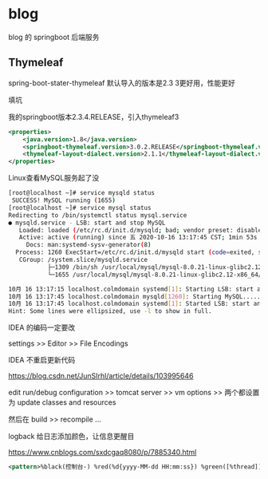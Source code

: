 # blog
blog 的 springboot 后端服务

## Thymeleaf
spring-boot-stater-thymeleaf 默认导入的版本是2.3
3更好用，性能更好



填坑

我的springboot版本2.3.4.RELEASE，引入thymeleaf3

```xml
<properties>
    <java.version>1.8</java.version>
    <springboot-thymeleaf.version>3.0.2.RELEASE</springboot-thymeleaf.version>
    <thymeleaf-layout-dialect.version>2.1.1</thymeleaf-layout-dialect.version>
</properties>
```



Linux查看MySQL服务起了没

```bash
[root@localhost ~]# service mysqld status
 SUCCESS! MySQL running (1655)
[root@localhost ~]# service mysql status
Redirecting to /bin/systemctl status mysql.service
● mysqld.service - LSB: start and stop MySQL
   Loaded: loaded (/etc/rc.d/init.d/mysqld; bad; vendor preset: disabled)
   Active: active (running) since 五 2020-10-16 13:17:45 CST; 1min 53s ago
     Docs: man:systemd-sysv-generator(8)
  Process: 1260 ExecStart=/etc/rc.d/init.d/mysqld start (code=exited, status=0/SUCCESS)
   CGroup: /system.slice/mysqld.service
           ├─1309 /bin/sh /usr/local/mysql/mysql-8.0.21-linux-glibc2.12-x86_64/bin/m...
           └─1655 /usr/local/mysql/mysql-8.0.21-linux-glibc2.12-x86_64/bin/mysqld --...

10月 16 13:17:15 localhost.colmdomain systemd[1]: Starting LSB: start and stop MyS....
10月 16 13:17:45 localhost.colmdomain mysqld[1260]: Starting MySQL...................!
10月 16 13:17:45 localhost.colmdomain systemd[1]: Started LSB: start and stop MySQL.
Hint: Some lines were ellipsized, use -l to show in full.
```



IDEA 的编码一定要改

settings >> Editor >> File Encodings



IDEA 不重启更新代码

https://blog.csdn.net/JunSIrhl/article/details/103995646



edit run/debug configuration >> tomcat server >> vm options >> 两个都设置为 update classes and resources

然后在 build >> recompile ...



logback 给日志添加颜色，让信息更醒目

https://www.cnblogs.com/sxdcgaq8080/p/7885340.html

```xml
<pattern>%black(控制台-) %red(%d{yyyy-MM-dd HH:mm:ss}) %green([%thread]) %highlight(%-5level) %boldMagenta(%logger{10}) - %cyan(%msg%n)</pattern>
```


